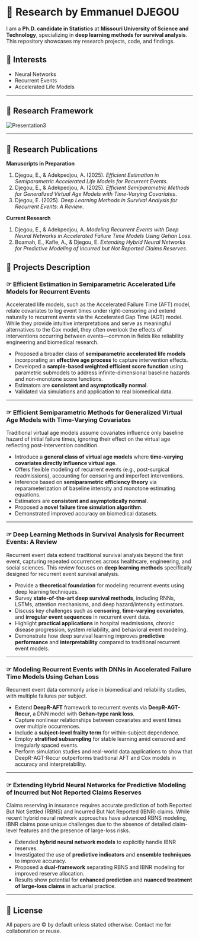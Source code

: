 # 🧠 Research by Emmanuel DJEGOU

I am a **Ph.D. candidate in Statistics** at **Missouri University of Science and Technology**, specializing in **deep learning methods for survival analysis**. This repository showcases my research projects, code, and findings.

##  🎯 Interests

- Neural Networks
- Recurrent Events
- Accelerated Life Models


___

## 📜 Research Framework

![Presentation3](https://github.com/user-attachments/assets/f781631a-a0ff-4e02-bf4b-570645f406ec)

---

## 📝 Research Publications

**Manuscripts in Preparation**
1. Djegou, E., & Adekpedjou, A. (2025). *Efficient Estimation in Semiparametric Accelerated Life Models for Recurrent Events*.
2. Djegou, E., & Adekpedjou, A. (2025). *Efficient Semiparametric Methods for Generalized Virtual Age Models with Time-Varying Covariates*.  
3. Djegou, E. (2025). *Deep Learning Methods in Survival Analysis for Recurrent Events: A Review*.  

**Current Research**
1. Djegou, E., & Adekpedjou, A. *Modeling Recurrent Events with Deep Neural Networks in Accelerated Failure Time Models Using Gehan Loss*.    
2. Boamah, E., Kafle, A., & Djegou, E. *Extending Hybrid Neural Networks for Predictive Modeling of Incurred but Not Reported Claims Reserves*.  


## 📂 Projects Description

### ☞ Efficient Estimation in Semiparametric Accelerated Life Models for Recurrent Events

Accelerated life models, such as the Accelerated Failure Time (AFT) model, relate covariates to log event times under right-censoring and extend naturally to recurrent events via the Accelerated Gap Time (AGT) model. While they provide intuitive interpretations and serve as meaningful alternatives to the Cox model, they often overlook the effects of interventions occurring between events—common in fields like reliability engineering and biomedical research.

- Proposed a broader class of **semiparametric accelerated life models** incorporating an **effective age process** to capture intervention effects.
- Developed a **sample-based weighted efficient score function** using parametric submodels to address infinite-dimensional baseline hazards and non-monotone score functions.
- Estimators are **consistent and asymptotically normal**.
- Validated via simulations and application to real biomedical data.

---

### ☞ Efficient Semiparametric Methods for Generalized Virtual Age Models with Time-Varying Covariates

Traditional virtual age models assume covariates influence only baseline hazard of initial failure times, ignoring their effect on the virtual age reflecting post-intervention condition.

- Introduce a **general class of virtual age models** where **time-varying covariates directly influence virtual age**.
- Offers flexible modeling of recurrent events (e.g., post-surgical readmissions), accounting for censoring and imperfect interventions.
- Inference based on **semiparametric efficiency theory** via reparameterization of baseline intensity and monotone estimating equations.
- Estimators are **consistent and asymptotically normal**.
- Proposed a **novel failure time simulation algorithm**.
- Demonstrated improved accuracy on biomedical datasets.

---

### ☞ Deep Learning Methods in Survival Analysis for Recurrent Events: A Review

Recurrent event data extend traditional survival analysis beyond the first event, capturing repeated occurrences across healthcare, engineering, and social sciences. This review focuses on **deep learning methods** specifically designed for recurrent event survival analysis.

- Provide a **theoretical foundation** for modeling recurrent events using deep learning techniques.  
- Survey **state-of-the-art deep survival methods**, including RNNs, LSTMs, attention mechanisms, and deep hazard/intensity estimators.  
- Discuss key challenges such as **censoring**, **time-varying covariates**, and **irregular event sequences** in recurrent event data.  
- Highlight **practical applications** in hospital readmissions, chronic disease progression, system reliability, and behavioral event modeling.  
- Demonstrate how deep survival learning improves **predictive performance** and **interpretability** compared to traditional recurrent event models.

---


### ☞ Modeling Recurrent Events with DNNs in Accelerated Failure Time Models Using Gehan Loss

Recurrent event data commonly arise in biomedical and reliability studies, with multiple failures per subject.

- Extend **DeepR-AFT** framework to recurrent events via **DeepR-AGT-Recur**, a DNN model with **Gehan-type rank loss**.
- Capture nonlinear relationships between covariates and event times over multiple occurrences.
- Include a **subject-level frailty term** for within-subject dependence.
- Employ **stratified subsampling** for stable learning amid censored and irregularly spaced events.
- Perform simulation studies and real-world data applications to show that DeepR-AGT-Recur outperforms traditional AFT and Cox models in accuracy and interpretability.


---

### ☞ Extending Hybrid Neural Networks for Predictive Modeling of Incurred but Not Reported Claims Reserves  

Claims reserving in insurance requires accurate prediction of both Reported But Not Settled (RBNS) and Incurred But Not Reported (IBNR) claims. While recent hybrid neural network approaches have advanced RBNS modeling, IBNR claims pose unique challenges due to the absence of detailed claim-level features and the presence of large-loss risks.  

- Extended **hybrid neural network models** to explicitly handle IBNR reserves.  
- Investigated the use of **predictive indicators** and **ensemble techniques** to improve accuracy.  
- Proposed a **dual-framework** separating RBNS and IBNR modeling for improved reserve allocation.  
- Results show potential for **enhanced prediction** and **nuanced treatment of large-loss claims** in actuarial practice.  

---

## 📜 License

All papers are © by default unless stated otherwise. Contact me for collaboration or reuse.
